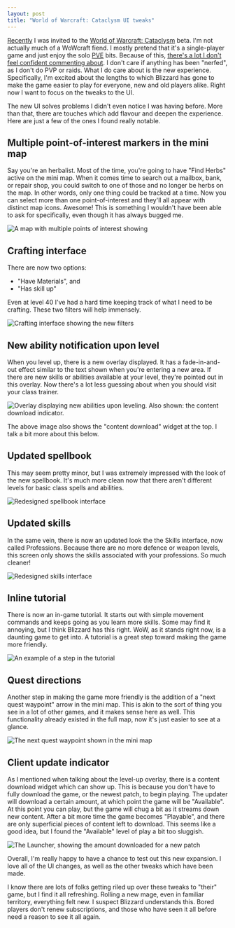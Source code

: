 ```yaml
---
layout: post
title: "World of Warcraft: Cataclysm UI tweaks"
---
```


[Recently](https://twitter.com/#!/gavinanderegg/status/25433483259) I was invited to the [World of Warcraft: Cataclysm](http://www.worldofwarcraft.com/cataclysm/) beta. I'm not actually much of a WoWcraft fiend. I mostly pretend that it's a single-player game and just enjoy the solo [PVE](http://en.wikipedia.org/wiki/Player_versus_environment) bits. Because of this, [there's a lot I don't feel confident commenting about](http://wow.joystiq.com/2010/03/01/cataclysm-stat-and-system-changes-revealed/). I don't care if anything has been "nerfed", as I don't do PVP or raids. What I do care about is the new experience. Specifically, I'm excited about the lengths to which Blizzard has gone to make the game easier to play for everyone, new and old players alike. Right now I want to focus on the tweaks to the UI.

The new UI solves problems I didn't even notice I was having before. More than that, there are touches which add flavour and deepen the experience. Here are just a few of the ones I found really notable.




## Multiple point-of-interest markers in the mini map
Say you're an herbalist. Most of the time, you're going to have "Find Herbs" active on the mini map. When it comes time to search out a mailbox, bank, or repair shop, you could switch to one of those and no longer be herbs on the map. In other words, only one thing could be tracked at a time. Now you can select more than one point-of-interest and they'll all appear with distinct map icons. Awesome! This is something I wouldn't have been able to ask for specifically, even though it has always bugged me.

<p class="centerImage"><img src="/assets/wow-ui/points-of-interest.jpg" alt="A map with multiple points of interest showing" title="A map with multiple points of interest showing"></p>




## Crafting interface
There are now two options:

* "Have Materials", and
* "Has skill up"

Even at level 40 I've had a hard time keeping track of what I need to be crafting. These two filters will help immensely.

<p class="centerImage"><img src="/assets/wow-ui/crafting.jpg" alt="Crafting interface showing the new filters" title="Crafting interface showing the new filters"></p>




## New ability notification upon level
When you level up, there is a new overlay displayed. It has a fade-in-and-out effect similar to the text shown when you're entering a new area. If there are new skills or abilities available at your level, they're pointed out in this overlay. Now there's a lot less guessing about when you should visit your class trainer.

<p class="centerImage"><img src="/assets/wow-ui/level.jpg" alt="Overlay displaying new abilities upon leveling. Also shown: the content download indicator." title="Overlay displaying new abilities upon leveling. Also shown: the content download indicator."></p>

The above image also shows the "content download" widget at the top. I talk a bit more about this below.




## Updated spellbook
This may seem pretty minor, but I was extremely impressed with the look of the new spellbook. It's much more clean now that there aren't different levels for basic class spells and abilities.

<p class="centerImage"><img src="/assets/wow-ui/spellbook.jpg" alt="Redesigned spellbook interface" title="Redesigned spellbook interface"></p>



## Updated skills
In the same vein, there is now an updated look the the Skills interface, now called Professions. Because there are no more defence or weapon levels, this screen only shows the skills associated with your professions. So much cleaner!

<p class="centerImage"><img src="/assets/wow-ui/skills.jpg" alt="Redesigned skills interface" title="Redesigned skills interface"></p>




## Inline tutorial
There is now an in-game tutorial. It starts out with simple movement commands and keeps going as you learn more skills. Some may find it annoying, but I think Blizzard has this right. WoW, as it stands right now, is a daunting game to get into. A tutorial is a great step toward making the game more friendly.

<p class="centerImage"><img src="/assets/wow-ui/tutorial.jpg" alt="An example of a step in the tutorial" title="An example of a step in the tutorial"></p>




## Quest directions
Another step in making the game more friendly is the addition of a "next quest waypoint" arrow in the mini map. This is akin to the sort of thing you see in a lot of other games, and it makes sense here as well. This functionality already existed in the full map, now it's just easier to see at a glance.

<p class="centerImage"><img src="/assets/wow-ui/arrow.jpg" alt="The next quest waypoint shown in the mini map" title="The next quest waypoint shown in the mini map"></p>




## Client update indicator
As I mentioned when talking about the level-up overlay, there is a content download widget which can show up. This is because you don't have to fully download the game, or the newest patch, to begin playing. The updater will download a certain amount, at which point the game will be "Available". At this point you can play, but the game will chug a bit as it streams down new content. After a bit more time the game becomes "Playable", and there are only superficial pieces of content left to download. This seems like a good idea, but I found the "Available" level of play a bit too sluggish.

<p class="centerImage"><img src="/assets/wow-ui/download.jpg" alt="The Launcher, showing the amount downloaded for a new patch" title="The Launcher, showing the amount downloaded for a new patch"></p>



Overall, I'm really happy to have a chance to test out this new expansion. I love all of the UI changes, as well as the other tweaks which have been made.

I know there are lots of folks getting riled up over these tweaks to "their" game, but I find it all refreshing. Rolling a new mage, even in familiar territory, everything felt new. I suspect Blizzard understands this. Bored players don't renew subscriptions, and those who have seen it all before need a reason to see it all again.
